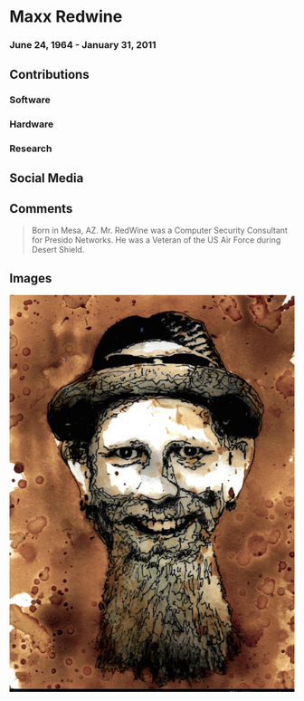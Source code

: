 # Maxx Redwine

### June 24, 1964 - January 31, 2011

## Contributions

### Software

### Hardware

### Research

## Social Media


## Comments

> Born in Mesa, AZ. Mr. RedWine was a Computer Security Consultant for Presido Networks. He was a Veteran of the US Air Force during Desert Shield.

## Images

![](/images/y3t1_Art-David_Jones_aka_Rance.jpg)

